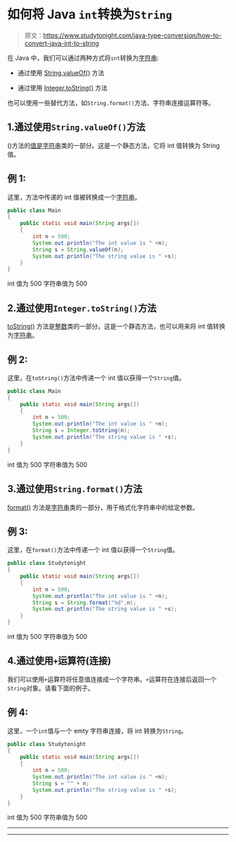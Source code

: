 # 如何将 Java `int`转换为`String`

> 原文：<https://www.studytonight.com/java-type-conversion/how-to-convert-java-int-to-string>

在 Java 中，我们可以通过两种方式将`int`转换为[字符串](https://www.studytonight.com/java/string-handling-in-java.php):

*   通过使用 [String.valueOf()](https://www.studytonight.com/java/string-class-functions.php) 方法

*   通过使用 [Integer.toString()](https://www.studytonight.com/java-wrapper-class/java-integer-tostring-method) 方法

也可以使用一些替代方法，如`String.format()`方法、字符串连接运算符等。

## 1.通过使用`String.valueOf()`方法

()方法的[值是](https://www.studytonight.com/java/string-class-functions.php)[字符串](https://www.studytonight.com/java/string-handling-in-java.php)类的一部分。这是一个静态方法，它将 int 值转换为 String 值。

## 例 1:

这里，方法中传递的 int 值被转换成一个[字符串](https://www.studytonight.com/java/string-handling-in-java.php)。

```java
public class Main
{  
	public static void main(String args[])
	{  
		int n = 500;  
		System.out.println("The int value is " +n);
		String s = String.valueOf(n); 
		System.out.println("The string value is " +s);
	}
}
```

int 值为 500
字符串值为 500

## 2.通过使用`Integer.toString()`方法

[toString()](https://www.studytonight.com/java-wrapper-class/java-integer-tostring-method) 方法是[整数](https://www.studytonight.com/java/wrapper-class.php)类的一部分。这是一个静态方法，也可以用来将 int 值转换为[字符串](https://www.studytonight.com/java/string-handling-in-java.php)。

## 例 2:

这里，在`toString()`方法中传递一个 int 值以获得一个`String`值。

```java
public class Main
{  
	public static void main(String args[])
	{  
		int n = 500;  
		System.out.println("The int value is " +n);
		String s = Integer.toString(n); 
		System.out.println("The string value is " +s);
	}
}
```

int 值为 500
字符串值为 500

## 3.通过使用`String.format()`方法

[format()](https://www.studytonight.com/java/string-class-functions.php) 方法是[字符串](https://www.studytonight.com/java/string-class-functions.php)类的一部分，用于格式化字符串中的给定参数。

## 例 3:

这里，在`format()`方法中传递一个 int 值以获得一个`String`值。

```java
public class Studytonight
{  
	public static void main(String args[])
	{  
		int n = 500;  
		System.out.println("The int value is " +n);
		String s = String.format("%d",n); 
		System.out.println("The string value is " +s);
	}
}
```

int 值为 500
字符串值为 500

## 4.通过使用`+`运算符(连接)

我们可以使用`+`运算符将任意值连接成一个字符串。`+`运算符在连接后返回一个`String`对象。请看下面的例子。

## 例 4:

这里，一个`int`值与一个 emty 字符串连接，将 int 转换为`String`。

```java
public class Studytonight
{  
	public static void main(String args[])
	{  
		int n = 500;  
		System.out.println("The int value is " +n);
		String s = "" + n;
		System.out.println("The string value is " +s);
	}
}
```

int 值为 500
字符串值为 500

* * *

* * *